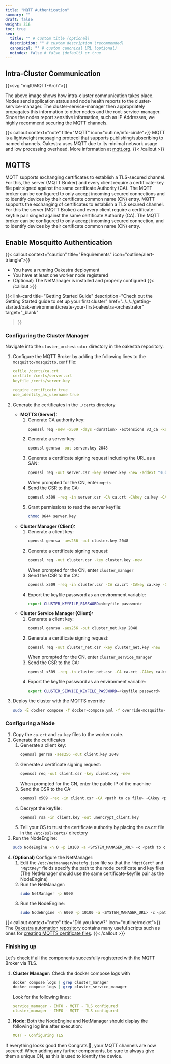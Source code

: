 ```yaml
---
title: "MQTT Authentication"
summary: ""
draft: false
weight: 316
toc: true
seo:
  title: "" # custom title (optional)
  description: "" # custom description (recommended)
  canonical: "" # custom canonical URL (optional)
  noindex: false # false (default) or true
---
```


## Intra-Cluster Communication

{{<svg "mqtt/MQTT-Arch">}}

The above image shows how intra-cluster communication takes place. Nodes send application status and node health reports to the cluster-service-manager.
The cluster-service-manager then appropriately propagates this information to other nodes and the root-service-manager. Since the nodes report sensitive information, such
as IP Addresses, we highly recommend securing the MQTT channels.

{{< callout context="note" title="MQTT" icon="outline/info-circle">}} 
MQTT is a lightweight messaging protocol that supports publishing/subscribing to named channels. Oakestra uses MQTT due to its minimal network usage and low processing overhead. More information at [mqtt.org](https://mqtt.org/).
{{< /callout >}}


## MQTTS
MQTT supports exchanging certificates to establish a TLS-secured channel. For this, the server (MQTT Broker) and every client require a certificate-key file pair signed against the same certificate Authority (CA). The MQTT broker can be configured to only accept incoming secured connections and to identify devices by their certificate common name (CN) entry.
MQTT supports the exchanging of certificates to establish a TLS secured channel. For this the server (MQTT Broker) and every 
client require a certificate-keyfile pair singed against the same certificate Authority (CA).
The MQTT broker can be configured to only accept incoming secured connection, and to identify devices by their certificate common name (CN) entry.

## Enable Mosquitto Authentication

{{< callout context="caution" title="Requirements" icon="outline/alert-triangle">}} 
* You have a running Oakestra deployment
* You have at least one worker node registered
* (Optional) The NetManager is installed and properly configured
{{< /callout >}}

{{< link-card
  title="Getting Started Guide"
  description="Check out the Getting Started guide to set up your first cluster"
  href="../../../getting-started/oak-environment/create-your-first-oakestra-orchestrator"
  target="_blank"
>}}


### Configuring the Cluster Manager


Navigate into the `cluster_orchestrator` directory in the oakestra repository.

1. Configure the MQTT Broker by adding the following lines to the `mosquitto/mosquitto.conf` file:
    ```yaml
    cafile /certs/ca.crt
    certfile /certs/server.crt
    keyfile /certs/server.key

    require_certificate true
    use_identity_as_username true
    ```
2. Generate the certificates in the `./certs` directory
    * **MQTTS (Server):**
       1. Generate CA authority key:
          ```bash
          openssl req -new -x509 -days <duration> -extensions v3_ca -keyout ca.key -out ca.crt
          ```
       2. Generate a server key:
          ```bash
          openssl genrsa -out server.key 2048
          ```
       3. Generate a certificate signing request including the URL as a SAN:
          ```bash
          openssl req -out server.csr -key server.key -new -addext "subjectAltName = IP:${SYSTEM_MANAGER_URL}, DNS:mqtts"
          ```
            When prompted for the CN, enter `mqtts`
       4. Send the CSR to the CA:
           ```bash
           openssl x509 -req -in server.csr -CA ca.crt -CAkey ca.key -CAcreateserial -out server.crt -days <duration> -copy_extensions copyall
           ```
       5. Grant permissions to read the server keyfile:
            ```bash 
            chmod 0644 server.key
            ```
    * **Cluster Manager (Client):**
        1. Generate a client key:
            ```bash
            openssl genrsa -aes256 -out cluster.key 2048
            ```
        2. Generate a certificate signing request:
            ```bash
            openssl req -out cluster.csr -key cluster.key -new
            ```
            When prompted for the CN, enter `cluster_manager`
        3. Send the CSR to the CA:
            ```bash
            openssl x509 -req -in cluster.csr -CA ca.crt -CAkey ca.key -CAcreateserial -out cluster.crt -days <duration>
            ```
        4. Export the keyfile password as an environment variable:
            ```bash
            export CLUSTER_KEYFILE_PASSWORD=<keyfile password>
            ```
    * **Cluster Service Manager (Client):**
        1. Generate a client key:
            ```bash
            openssl genrsa -aes256 -out cluster_net.key 2048
            ```
        2. Generate a certificate signing request:
            ```bash
            openssl req -out cluster_net.csr -key cluster_net.key -new
            ```
            When prompted for the CN, enter `cluster_service_manager`
        3. Send the CSR to the CA:
            ```bash
            openssl x509 -req -in cluster_net.csr -CA ca.crt -CAkey ca.key -CAcreateserial -out cluster_net.crt -days <duration>
            ```
        4. Export the keyfile password as an environment variable:
            ```bash
            export CLUSTER_SERVICE_KEYFILE_PASSWORD=<keyfile password>
            ```

3. Deploy the cluster with the MQTTS override
    ```bash
    sudo -E docker compose -f docker-compose.yml -f override-mosquitto-auth.yml
    ```

### Configuring a Node
<!--- Subject to change when NodeEngine and NetManager are demonized -->

1. Copy the `ca.crt` and `ca.key` files to the worker node.
2. Generate the certificates
   1. Generate a client key:
       ```bash
       openssl genrsa -aes256 -out client.key 2048
       ```
   2. Generate a certificate signing request:
       ```bash
       openssl req -out client.csr -key client.key -new
       ```
       When prompted for the CN, enter the public IP of the machine
   3. Send the CSR to the CA:
       ```bash
       openssl x509 -req -in client.csr -CA <path to ca file> -CAkey <path to ca key file> -CAcreateserial -out client.crt -days <duration>
       ```
   4. Decrypt the keyfile:
        ```bash
        openssl rsa -in client.key -out unencrypt_client.key
        ```
   5. Tell your OS to trust the certificate authority by placing the ca.crt file in the `/etc/ssl/certs/` directory
3. Run the NodeEngine:
    ```bash
    sudo NodeEngine -n 0 -p 10100 -a <SYSTEM_MANAGER_URL> -c <path to client.crt> -k <path to unencrypt_client.key>
    ```
4. **(Optional)** Configure the NetManager:
    1. Edit the `/etc/netmanager/netcfg.json` file so that the `"MqttCert"` and `"MqttKey"` fields specify the path to the node certificate and key files (The NetManager should use the same certificate-keyfile pair as the NodeEngine)
    2. Run the NetManager:
        ```bash
        sudo NetManager -p 6000
        ```
    3. Run the NodeEngine:
        ```bash
        sudo NodeEngine -n 6000 -p 10100 -a <SYSTEM_MANAGER_URL> -c <path to client.crt> -k <path to unencrypt_client.key>
        ```

{{< callout context="note" title="Did you know?" icon="outline/rocket">}} The [Oakestra automation repository](https://github.com/oakestra/automation)
contains many useful scripts such as ones for [creating MQTTS certificate files](https://github.com/oakestra/automation/tree/d43f701134fdf71e1206532883006e1937c38ef9/development_cluster_management/generate_mqtts_certificates). {{< /callout >}}

### Finishing up

Let's check if all the components succesfully registered with the MQTT Broker via TLS.
1. **Cluster Manager:** Check the docker compose logs with
    ```bash
    docker compose logs | grep cluster_manager
    docker compose logs | grep cluster_service_manager
    ```
    Look for the  following lines:
    ```yaml
    service_manager - INFO - MQTT - TLS configured
    cluster_manager - INFO - MQTT - TLS configured
    ```
2. **Node:** Both the NodeEngine and NetManager should display the following log line after execution:
    ```yaml
    MQTT - Configuring TLS
    ```

If everything looks good then Congrats 🎉, your MQTT channels are now secured! When adding any further components, be sure to always give them a unique CN, as this is used to identify the device.
